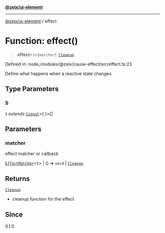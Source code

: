 [**@zeix/ui-element**](../README.md)

***

[@zeix/ui-element](../globals.md) / effect

# Function: effect()

> **effect**\<`S`\>(`matcher`): [`Cleanup`](../type-aliases/Cleanup.md)

Defined in: node\_modules/@zeix/cause-effect/src/effect.ts:23

Define what happens when a reactive state changes

## Type Parameters

### S

`S` *extends* [`Signal`](../type-aliases/Signal.md)\<\{ \}\>[]

## Parameters

### matcher

effect matcher or callback

[`EffectMatcher`](../type-aliases/EffectMatcher.md)\<`S`\> | () => `void` \| [`Cleanup`](../type-aliases/Cleanup.md)

## Returns

[`Cleanup`](../type-aliases/Cleanup.md)

- cleanup function for the effect

## Since

0.1.0
